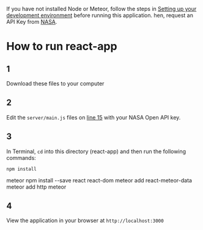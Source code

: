 If you have not installed Node or Meteor, follow the steps in [Setting up your development environment](https://github.com/areaofeffect/hello-world/blob/master/week8/README.md#setting-up-your-development-environment) before running this application. hen, request an API Key from [NASA](https://api.nasa.gov/index.html).
# How to run react-app
## 1 
Download these files to your computer

## 2
Edit the `server/main.js` files on [line 15](https://github.com/areaofeffect/hello-world/blob/master/week8/in-class-apps/react-app/server/main.js#L15) with your NASA Open API key. 

## 3
In Terminal, `cd` into this directory (react-app) and then run the following commands:

	npm install
  meteor npm install --save react react-dom
	meteor add react-meteor-data
	meteor add http
	meteor
	
## 4
View the application in your browser at `http://localhost:3000`
